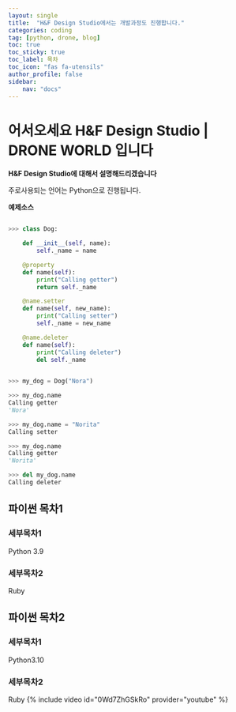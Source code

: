 ```yaml
---
layout: single
title:  "H&F Design Studio에서는 개발과정도 진행합니다."
categories: coding
tag: [python, drone, blog]
toc: true
toc_sticky: true
toc_label: 목차
toc_icon: "fas fa-utensils"
author_profile: false
sidebar:
    nav: "docs"
---
```


# 어서오세요 H&F Design Studio | DRONE WORLD 입니다

**H&F Design Studio에 대해서 설명해드리겠습니다**

주로사용되는 언어는 Python으로 진행됩니다.

**예제소스** 

```python

>>> class Dog:

    def __init__(self, name):
        self._name = name

    @property
    def name(self):
        print("Calling getter")
        return self._name

    @name.setter
    def name(self, new_name):
        print("Calling setter")
        self._name = new_name

    @name.deleter
    def name(self):
        print("Calling deleter")
        del self._name

        
>>> my_dog = Dog("Nora")

>>> my_dog.name
Calling getter
'Nora'

>>> my_dog.name = "Norita"
Calling setter

>>> my_dog.name
Calling getter
'Norita'

>>> del my_dog.name
Calling deleter

```
## 파이썬 목차1

### 세부목차1
 Python 3.9
### 세부목차2
 Ruby
## 파이썬 목차2

### 세부목차1
Python3.10
### 세부목차2
Ruby
{% include video id="0Wd7ZhGSkRo" provider="youtube" %}
